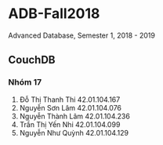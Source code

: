 # ADB-Fall2018
Advanced Database, Semester 1, 2018 - 2019

## CouchDB

### Nhóm 17
1. Đỗ Thị Thanh Thi 42.01.104.167
2. Nguyễn Sơn Lâm 42.01.104.076
3. Nguyễn Thành Lâm 42.01.104.236
4. Trần Thị Yến Nhi 42.01.104.099
5. Nguyễn Như Quỳnh 42.01.104.129
